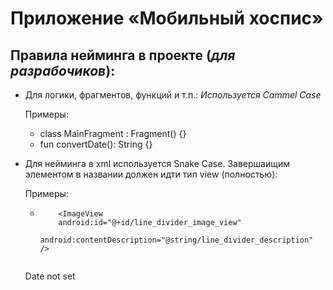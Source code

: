 # Приложение «Мобильный хоспис»
## Правила нейминга в проекте (*для разрабочиков*):
* Для логики, фрагментов, функций и т.п.:
*Используется Cammel Case*

  Примеры:
  * class MainFragment : Fragment() {}
  * fun convertDate(): String {}
* Для нейминга в xml используется Snake Case. Завершаищим элементом в названии должен идти тип view (полностью):
  
  Примеры:
    * ```
          <ImageView
          android:id="@+id/line_divider_image_view"
          android:contentDescription="@string/line_divider_description" />
    ```
    ```
    <string name="date_not_set">Date not set</string>
    ```
